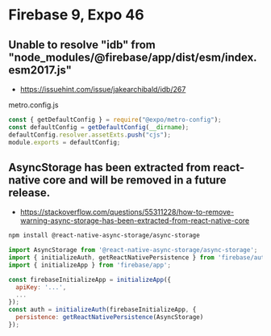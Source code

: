 # Firebase 9, Expo 46

## Unable to resolve "idb" from "node_modules/@firebase/app/dist/esm/index.esm2017.js"
* https://issuehint.com/issue/jakearchibald/idb/267

metro.config.js
```js
const { getDefaultConfig } = require("@expo/metro-config");
const defaultConfig = getDefaultConfig(__dirname);
defaultConfig.resolver.assetExts.push("cjs");
module.exports = defaultConfig;
```

## AsyncStorage has been extracted from react-native core and will be removed in a future release.
* https://stackoverflow.com/questions/55311228/how-to-remove-warning-async-storage-has-been-extracted-from-react-native-core

```sh
npm install @react-native-async-storage/async-storage
```

```js
import AsyncStorage from '@react-native-async-storage/async-storage';
import { initializeAuth, getReactNativePersistence } from 'firebase/auth/react-native';
import { initializeApp } from 'firebase/app';

const firebaseInitializeApp = initializeApp({
  apiKey: '...',
  ...
});
const auth = initializeAuth(firebaseInitializeApp, {
  persistence: getReactNativePersistence(AsyncStorage)
});
```
